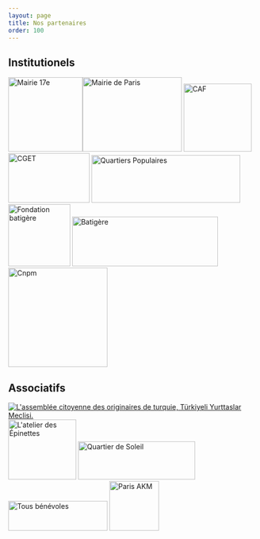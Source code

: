 ```yaml
---
layout: page
title: Nos partenaires
order: 100
---
```


## Institutionels

<a href="http://www.mairie17.paris.fr/mairie17"><img alt="Mairie 17e" src="{{ site.baseurl }}/images/partenaires/mairie17.jpg" style="width: 150px; height: 150px;"></a><a href="https://www.paris.fr/"><img alt="Mairie de Paris" src="{{ site.baseurl }}/images/partenaires/mairie_paris.png" style="width: 200px; height: 150px;"></a> <a href="https://www.caf.fr/"><img alt="CAF" src="{{ site.baseurl }}/images/partenaires/caf.jpg" width="137" height="137"></a> <a href="http://www.cget.gouv.fr/"><img alt="CGET" src="{{ site.baseurl }}/images/partenaires/cget.png" style="width: 164px; height: 100px;"></a> <a href="https://www.paris.fr/quartiers-populaires"><img alt="Quartiers Populaires" src="{{ site.baseurl }}/images/partenaires/quartiers_populaires.jpg" style="width: 300px; height: 96px;"></a> <a href="http://www.fondation-batigere.fr/"><img alt="Fondation batigère" src="{{ site.baseurl }}/images/partenaires/fondation_batigere.jpg" style="width: 125px; height: 125px;"></a> <a href="https://www.batigere.fr/"><img alt="Batigère" src="{{ site.baseurl }}/images/partenaires/batigere.png" style="width: 294px; height: 100px;"></a> <a href="https://cnpm-mediation.org/"><img alt="Cnpm" src="{{ site.baseurl }}/images/partenaires/cnpm.png" style="width: 200px; height: 200px;"></a>

## Associatifs

<a href="http://www.acort.org/"><img alt="L'assemblée citoyenne des originaires de turquie, Türkiyeli Yurttaslar Meclisi." src="{{ site.baseurl }}/images/partenaires/acort.jpg"></a> <a href="https://www.atelierdesepinettes.com/"><img alt="L'atelier des Épinettes" src="{{ site.baseurl }}/images/partenaires/atelier_des_epinettes.jpg" width="137" height="121"></a> <a href="https://www.facebook.com/quartier.desoleil"><img alt="Quartier de Soleil" src="{{ site.baseurl }}/images/partenaires/quartier_de_soleil.jpg" style="width: 236px; height: 77px;"></a> <a href="https://www.tousbenevoles.org/associations"><img alt="Tous bénévoles" src="{{ site.baseurl }}/images/partenaires/tous_benevoles.jpg" style="width: 200px; height: 60px;"></a> <img alt="Paris AKM" src="{{ site.baseurl }}/images/partenaires/paris_akm.png" style="width: 100px; height: 100px;">

